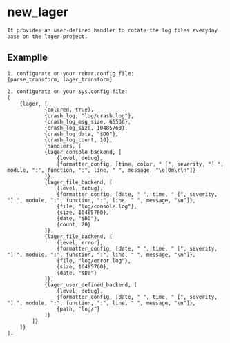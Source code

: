 new_lager
=====

    It provides an user-defined handler to rotate the log files everyday base on the lager project.

Examplle
-----

    1. configurate on your rebar.config file:
    {parse_transform, lager_transform}

    2. configurate on your sys.config file:
	[
		{lager, [
				{colored, true},
				{crash_log, "log/crash.log"},
				{crash_log_msg_size, 65536},
				{crash_log_size, 10485760},
				{crash_log_date, "$D0"},
				{crash_log_count, 10},
				{handlers, [
				{lager_console_backend, [
					{level, debug},
					{formatter_config, [time, color, " [", severity, "] ", module, ":", function, ":", line, " ", message, "\e[0m\r\n"]}
				]},
				{lager_file_backend, [
					{level, debug},
					{formatter_config, [date, " ", time, " [", severity, "] ", module, ":", function, ":", line, " ", message, "\n"]},
					{file, "log/console.log"},
					{size, 10485760},
					{date, "$D0"},
					{count, 20}
				]},
				{lager_file_backend, [
					{level, error},
					{formatter_config, [date, " ", time, " [", severity, "] ", module, ":", function, ":", line, " ", message, "\n"]},
					{file, "log/error.log"},
					{size, 10485760},
					{date, "$D0"}
				]},
				{lager_user_defined_backend, [
					{level, debug},
					{formatter_config, [date, " ", time, " [", severity, "] ", module, ":", function, ":", line, " ", message, "\n"]},
					{path, "log/"}
				]}
			]}
		]}
	].
